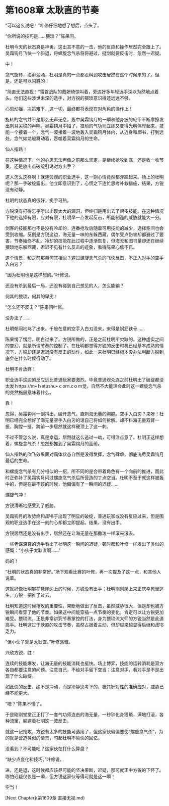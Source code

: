 # 第1608章 太耿直的节奏

“可以这么说吧！”叶修仔细地想了想后，点头了。

“你所说的技巧是……猥琐？”陈果问。

杜明今天的状态真是神勇，这出其不意的一击，他的反应和操作居然完全跟上了。吴霜钩月飞快一个斜退，将螺旋念气杀将将避过，挺剑就要反击时，忽然一迟疑。

中！

念气旋转，澎湃汹涌，杜明是真的一点都没料到攻击居然在这个时候来的了。但是，还是可以闪避的！

“简直无法直视！”雷霆战队的戴妍琦惊叫着，旁边好多年轻选手深以为然地点着头。他们这些涉世未深的选手，对方锐的猥琐意识得还远远不够。

心思动摇，决策难下，这一切，最终都将表现在对角色的操作上！

旋转的念气并不是那么无声无息，轰中吴霜钩月的一瞬和他身披的轻甲不断摩擦发出刺耳尖锐的声响。吴霜钩月中招了，猥琐的气功师立即又变得光明伟岸起来，技能一个接着一个，念气一波接着一波地轰入吴霜钩月体内，从近身和*图*书，打到远处，念气如龙般舞动着，吞噬着吴霜钩月的生命。

仙人指路！

在这种情况下，他的心思无法再像之前那么坚定。是继续抢攻到底，还是收一收节奏，还是放出点破绽引诱对方出手？

这人怎么这样啊！就连旁观的职业选手，这一刻心情竟然都浮躁起来。场上的杜明呢？那一手破绽露出，他立即意识到了，心慌之下连忙思考补救措施，结果，方锐没有动静。

杜明的状态真的很好，炙手可热。

方锐没有打得忘乎所以出现太大的漏洞，但终归是用出去了很多技能。在这种情况下他的选择有限，应对有限，杜明早一点发起反击，所能制造的威胁就能大一分。

剑客的技能那也不是没有冷却的，连番抢攻后随着可用技能的减少，选择空间也会受到收缩。反倒是方锐这边，海无量一味的东躲西藏，偶尔受点伤害却都避过了要害，节奏始终不乱。冷却的技能在此过程中逐渐恢复，但海无和图书量却还在继续猥琐地东躲西藏，迟迟不见有什么反击的迹象，看得陈果心焦不已。

这个情景，和之前那幕何其相似？避过螺旋念气杀的飞快反击，不正入对手的空手入白刃？

“因为杜明也是这样想的。”叶修说。

还没有杀到最后一局，还没有碰到自己想见的人，怎么能输？

何其的猥琐，何其的卑劣！

“怎么还不反击？”陈果问叶修。

没办法了……

杜明郁闷地骂了出来。千般在意的空手入白刃没来，来得是钢筋铁骨……

陈果愣了愣后，明白过来了。方锐所做的，正是之前杜明所欠缺的。这种虚实之间的变幻，就是所谓节奏的控制了。在杜明都觉得方锐的反击时机已经基本成熟的情况下，方锐却还是迟迟没有反击的动作，如此一来杜明已经根本没办法判断方锐到底会在什么时候行动了。

杜明不肯放弃！

职业选手这边的反应远比普通玩家要激烈。毕竟普通观众连之前杜明出了破绽都没太发ｈttps://m•ｈetushu•ｃoｍ.cｏｍ觉，自然不大能理会此时这一螺旋念气杀的突然施展意味着什么。

靠！

忽得，吴霜钩月一剑抖出，破开念气，直刺海无量的胸膛。空手入白刃？来呀！杜明已经完全想好了海无量空手入白刃的话自己将如何拆解。却不料海无量双臂一振，胸膛一挺，跨前一步居然就这样硬顶上了这一刺。

不过不管怎么说，真是幸运，居然就这么逃过一劫，可得注点意了。杜明正这样想着，螺旋念气杀！忽然都推到了吴霜钩月的面前。

仙人指路的吹飞效果面对霸体状态自然是没得发挥，念气肆虐，彻底洗尽吴霜钩月最后的生命。

和螺旋念气杀有几分相似的一招，所不同的是会带着角色有一个向前的推进，而此时正弥补了吴霜钩月闪过螺旋念气杀后所营造的丁点空当。杜明不至于就这样被轰中的，但是在最不该的时候，他偏偏有了一瞬间的迟疑……

螺旋气冲！

方锐清晰地感受到了威胁。

吴霜钩月的攻势终和*图*书于出现了明显的破绽，普通玩家或没有反应过来，但是围观的职业选手在这一刻的心却都立即提起。结果，没有出手。

方锐居然还是没有出手，居然还在让海无量在那撒泼一样滚来滚去。

一些老谋深算的选手看出了杜明这一瞬间的迟疑，顿时都和叶修一样发出了类似的感慨：“小伙子太耿直啊……”

妈的！

“杜明的状态真的非常好。”场下观看比赛的叶修，再一次提及了这一点，和其他人说着。

这就好像杜明攀在悬崖边上的时候，方锐没有出手；杜明刚刚爬上来正庆幸死里逃生，方锐一把推了过去。

杜明知道这时候抢攻的重要性，果断地做出了反击，虽然威胁很大，但是却也被方锐瞬间看穿了他的节奏。如果这中间能穿插一点节奏的变化，肯定可以让方锐更加难受。猥琐流，正是非常讲究节奏掌控的打法，身为猥琐流大师的方锐当然是此道高手。杜明这过于耿直的攻击节奏，虽然占据着主动，但却越来越显得后继和*图*书乏力。

“但小伙子就是太耿直。”叶修感慨。

兴欣方锐，胜！

连续的技能爆发，让海无量的技能消耗也挺快。场上博弈，技能的运转消耗是双方各自都要注意的问题。注意自己，不给对手留下空当；注意对手，看对手是不是出现了什么破绽。

如此快的反击，绝不是冲动，而是冷静思考下的，极其针对性的准确应对，威胁已经不能更大。

“嗯？”陈果不懂了。

于是刚刚堂堂正正打了一套气功师连击的海无量，一秒钟化身猥琐，满地打滚，各种流窜，躲避着杜明这一波反击。

就这一记抢攻，方锐有太多的技能可选用了，但这家伙偏偏要使“螺旋念气杀”，为的就是营造类似的情景，勾起杜明不愉快的回忆。

没看到？不可能吧？这家伙在打什么算盘？

“缺少点变化和技巧。”叶修说。

进，还是退，这时候都应该尽可能的坚决果断，迟疑，那可就正中方锐的下怀了。哪怕迟疑仅仅是一瞬，但方锐这家伙等得可就是这一瞬！

空当！



[Next Chapter](第1609章 直接无视.md)